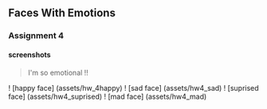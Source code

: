 ## Faces With Emotions

### Assignment 4

#### screenshots
>  I'm so emotional !! 

! [happy face] (assets/hw_4happy)
! [sad face] (assets/hw4_sad)
! [suprised face] (assets/hw4_suprised)
! [mad face] (assets/hw4_mad)


